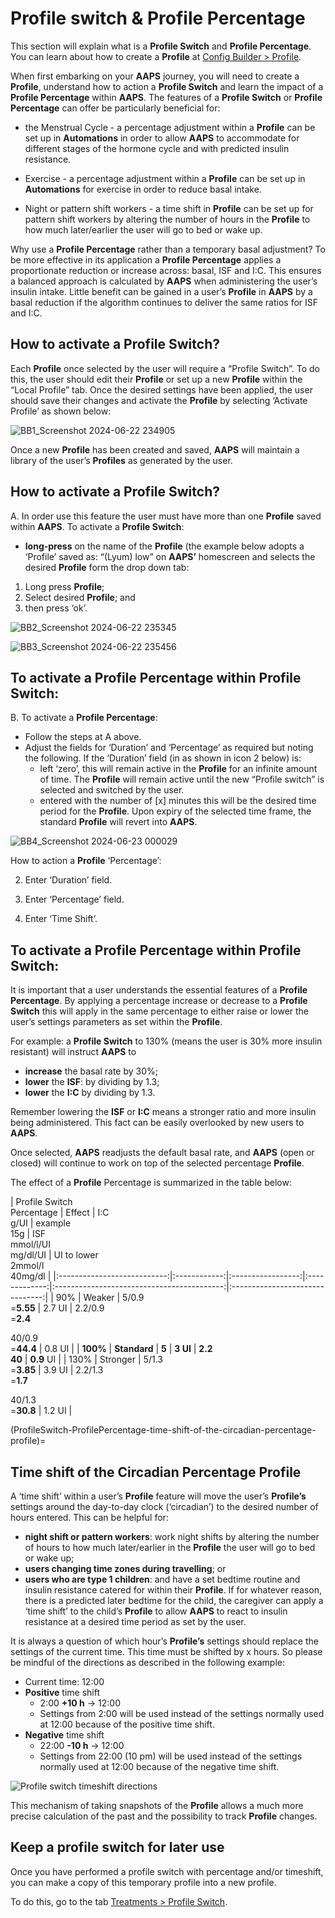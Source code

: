 # Profile switch & Profile Percentage

This section will explain what is a **Profile Switch** and **Profile Percentage**. You can learn about how to create a **Profile** at [Config Builder > Profile](#setup-wizard-profile).

When first embarking on your **AAPS** journey, you will need to create a **Profile**, understand how to action a **Profile Switch** and learn the impact of a **Profile Percentage** within **AAPS**. The features of a **Profile Switch** or **Profile Percentage** can offer be particularly beneficial for:

- the Menstrual Cycle - a percentage adjustment within a **Profile** can be set up in **Automations** in order to allow **AAPS** to accommodate for different stages of the hormone cycle and with predicted insulin resistance.

- Exercise - a percentage adjustment within a **Profile** can be set up in **Automations** for exercise in order to reduce basal intake.

- Night or pattern shift workers - a time shift in **Profile** can be set up for pattern shift workers by altering the number of hours in the **Profile** to how much later/earlier the user will go to bed or wake up.

Why use a **Profile Percentage** rather than a temporary basal adjustment? To be more effective in its application a **Profile Percentage** applies a proportionate reduction or increase across: basal, ISF and I:C. This ensures a balanced approach is calculated by **AAPS** when administering the user’s insulin intake. Little benefit can be gained in a user’s **Profile** in **AAPS** by a basal reduction if the algorithm continues to deliver the same ratios for ISF and I:C.

## How to activate a Profile Switch?

Each **Profile** once selected by the user will require a “Profile Switch”. To do this, the user should edit their **Profile** or set up a new **Profile** within the “Local Profile” tab. Once the desired settings have been applied, the user should save their changes and activate the **Profile** by selecting ‘Activate Profile’ as shown below:

![BB1_Screenshot 2024-06-22 234905](../images/ProfileSwitch1.png)

Once a new **Profile** has been created and saved, **AAPS** will maintain a library of the user’s **Profiles** as generated by the user.

## How to activate a Profile Switch?

A. In order use this feature the user must have more than one **Profile** saved within **AAPS**. To activate a **Profile Switch**:

- **long-press** on the name of the **Profile** (the example below adopts a ‘Profile’ saved as: “(Lyum) low” on **AAPS’** homescreen and selects the desired **Profile** form the drop down tab:

1. Long press **Profile**;
2. Select desired **Profile**; and
3. then press ‘ok’.

![BB2_Screenshot 2024-06-22 235345](../images/ProfileSwitch2.png)

![BB3_Screenshot 2024-06-22 235456](../images/ProfileSwitch3.png)

## To activate a Profile Percentage within Profile Switch:

B. To activate a **Profile Percentage**:

- Follow the steps at A above.
- Adjust the fields for ‘Duration’ and ‘Percentage’ as required but noting the following. If the ‘Duration’ field (in as shown in icon 2 below) is: 
    - left ‘zero’, this will remain active in the **Profile** for an infinite amount of time. The **Profile** will remain active until the new “Profile switch” is selected and switched by the user.
    - entered with the number of [x] minutes this will be the desired time period for the **Profile**. Upon expiry of the selected time frame, the standard **Profile** will revert into **AAPS**.

![BB4_Screenshot 2024-06-23 000029](../images/ProfileSwitch4.png)

How to action a **Profile** ‘Percentage’:

2. Enter ‘Duration’ field.

3. Enter ‘Percentage’ field.

4. Enter ‘Time Shift’.

## To activate a Profile Percentage within Profile Switch:

It is important that a user understands the essential features of a **Profile Percentage**. By applying a percentage increase or decrease to a **Profile Switch** this will apply in the same percentage to either raise or lower the user’s settings parameters as set within the **Profile**.

For example: a **Profile Switch** to 130% (means the user is 30% more insulin resistant) will instruct **AAPS** to

- **increase** the basal rate by 30%; 
- **lower** the **ISF**: by dividing by 1.3;
- **lower** the **I:C** by dividing by 1.3.

Remember lowering the **ISF** or **I:C** means a stronger ratio and more insulin being administered. This fact can be easily overlooked by new users to **AAPS**.

Once selected, **AAPS** readjusts the default basal rate, and **AAPS** (open or closed) will continue to work on top of the selected percentage **Profile**.

The effect of a **Profile** Percentage is summarized in the table below:

| Profile Switch  
Percentage |    Effect    |    I:C  
g/UI     | example  
15g |         ISF  
mmol/l/UI  
mg/dl/UI         | UI to lower  
2mmol/l  
40mg/dl |
|:---------------------------:|:------------:|:-----------------:|:-------------:|:------------------------------------------:|:-------------------------------:|
|             90%             |    Weaker    | 5/0.9  
=**5.55** |    2.7 UI     | 2.2/0.9  
=**2.4**  
  
40/0.9  
=**44.4** |             0.8 UI              |
|          **100%**           | **Standard** |       **5**       |   **3 UI**    |                **2.2  
40**                |           **0.9** UI            |
|            130%             |   Stronger   | 5/1.3  
=**3.85** |    3.9 UI     | 2.2/1.3  
=**1.7**  
  
40/1.3  
=**30.8** |             1.2 UI              |

(ProfileSwitch-ProfilePercentage-time-shift-of-the-circadian-percentage-profile)=

## Time shift of the Circadian Percentage Profile

A ‘time shift’ within a user’s **Profile** feature will move the user’s **Profile’s** settings around the day-to-day clock (‘circadian’) to the desired number of hours entered. This can be helpful for:

- **night shift or pattern workers**: work night shifts by altering the number of hours to how much later/earlier in the **Profile** the user will go to bed or wake up; 
- **users changing time zones during travelling**; or
- **users who are type 1 children**: and have a set bedtime routine and insulin resistance catered for within their **Profile**. If for whatever reason, there is a predicted later bedtime for the child, the caregiver can apply a ‘time shift’ to the child’s **Profile** to allow **AAPS** to react to insulin resistance at a desired time period as set by the user.

It is always a question of which hour’s **Profile’s** settings should replace the settings of the current time. This time must be shifted by x hours. So please be mindful of the directions as described in the following example:

- Current time: 12:00
- **Positive** time shift 
    - 2:00 **+10 h** -> 12:00
    - Settings from 2:00 will be used instead of the settings normally used at 12:00 because of the positive time shift.
- **Negative** time shift 
    - 22:00 **-10 h** -> 12:00
    - Settings from 22:00 (10 pm) will be used instead of the settings normally used at 12:00 because of the negative time shift.

![Profile switch timeshift directions](../images/ProfileSwitch_PlusMinus2.png)

This mechanism of taking snapshots of the **Profile** allows a much more precise calculation of the past and the possibility to track **Profile** changes.

## Keep a profile switch for later use

Once you have performed a profile switch with percentage and/or timeshift, you can make a copy of this temporary profile into a new profile.

To do this, go to the tab [Treatments > Profile Switch](#your-aaps-profile-clone-profile-switch).